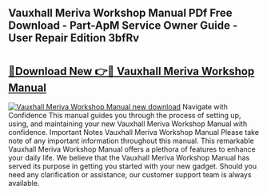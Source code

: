 ## Vauxhall Meriva Workshop Manual PDf Free Download - Part-ApM Service Owner Guide - User Repair Edition 3bfRv

# <h2><a href="http://cf2159.oget.top/?id=Vauxhall+Meriva+Workshop+Manual">🔗Download New 👉🔴 Vauxhall Meriva Workshop Manual</a></h2>

[![Vauxhall Meriva Workshop Manual new download](https://i.imgur.com/5g1atiW.png)](http://cf2159.oget.top/?id=Vauxhall+Meriva+Workshop+Manual)
Navigate with Confidence This manual guides you through the process of setting up, using, and maintaining your new Vauxhall Meriva Workshop Manual with confidence. Important Notes Vauxhall Meriva Workshop Manual Please take note of any important information throughout this manual. This remarkable Vauxhall Meriva Workshop Manual offers a plethora of features to enhance your daily life. We believe that the Vauxhall Meriva Workshop Manual has served its purpose in getting you started with your new gadget. Should you need any clarification or assistance, our customer support team is always available.
